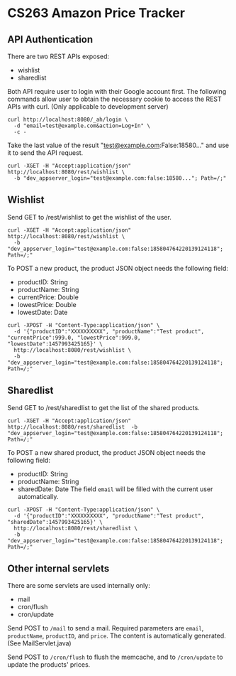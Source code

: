 # CS263 Amazon Price Tracker

## API Authentication

There are two REST APIs exposed:
- wishlist
- sharedlist

Both API require user to login with their Google account first.
The following commands allow user to obtain the necessary cookie to access the REST APIs with curl. (Only applicable to development server)

```
curl http://localhost:8080/_ah/login \
  -d "email=test@example.com&action=Log+In" \
  -c -
```
  
Take the last value of the result "test@example.com:False:18580..." and use it to send the API request.

```
curl -XGET -H "Accept:application/json" http://localhost:8080/rest/wishlist \
  -b "dev_appserver_login="test@example.com:false:18580..."; Path=/;"
```

## Wishlist

Send GET to /rest/wishlist to get the wishlist of the user.

```
curl -XGET -H "Accept:application/json" http://localhost:8080/rest/wishlist \
  -b "dev_appserver_login="test@example.com:false:185804764220139124118"; Path=/;"
```

To POST a new product, the product JSON object needs the following field:
- productID: String
- productName: String
- currentPrice: Double
- lowestPrice: Double
- lowestDate: Date

```
curl -XPOST -H "Content-Type:application/json" \
  -d '{"productID":"XXXXXXXXXX", "productName":"Test product", "currentPrice":999.0, "lowestPrice":999.0, "lowestDate":1457993425165}' \
  http://localhost:8080/rest/wishlist \
  -b "dev_appserver_login="test@example.com:false:185804764220139124118"; Path=/;"
```

## Sharedlist

Send GET to /rest/sharedlist to get the list of the shared products.

```
curl -XGET -H "Accept:application/json" http://localhost:8080/rest/sharedlist  -b "dev_appserver_login="test@example.com:false:185804764220139124118"; Path=/;"
```

To POST a new shared product, the product JSON object needs the following field:
- productID: String
- productName: String
- sharedDate: Date
The field `email` will be filled with the current user automatically.

```
curl -XPOST -H "Content-Type:application/json" \
  -d '{"productID":"XXXXXXXXXX", "productName":"Test product", "sharedDate":1457993425165}' \
  http://localhost:8080/rest/sharedlist \
  -b "dev_appserver_login="test@example.com:false:185804764220139124118"; Path=/;"
```

## Other internal servlets

There are some servlets are used internally only:
- mail
- cron/flush
- cron/update

Send POST to `/mail` to send a mail. Required parameters are `email`, `productName`, `productID`, and `price`. The content is automatically generated. (See MailServlet.java)

Send POST to `/cron/flush` to flush the memcache, and to `/cron/update` to update the products' prices. 